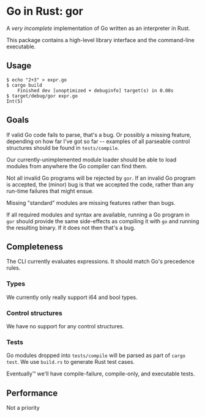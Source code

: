 # Go in Rust: gor

A _very incomplete_ implementation of Go written as an interpreter in Rust.

This package contains a high-level library interface and the command-line executable.

## Usage

```
$ echo "2+3" > expr.go
$ cargo build
    Finished dev [unoptimized + debuginfo] target(s) in 0.08s
$ target/debug/gor expr.go
Int(5)
```

## Goals

If valid Go code fails to parse, that's a bug.
Or possibly a missing feature, depending on how far I've got so far -- examples of all parseable control structures should be found in `tests/compile`.

Our currently-unimplemented module loader should be able to load modules from anywhere the Go compiler can find them.

Not all invalid Go programs will be rejected by `gor`.
If an invalid Go program is accepted, the (minor) bug is that we accepted the code, rather than any run-time failures that might ensue.

Missing "standard" modules are missing features rather than bugs.

If all required modules and syntax are available, running a Go program in `gor` should provide the same side-effects as compiling it with `go` and running the resulting binary.
If it does not then that's a bug.

## Completeness

The CLI currently evaluates expressions.
It should match Go's precedence rules.

### Types

We currently only really support i64 and bool types.

### Control structures

We have no support for any control structures.

### Tests

Go modules dropped into `tests/compile` will be parsed as part of `cargo test`.
We use `build.rs` to generate Rust test cases.

Eventually™ we'll have compile-failure, compile-only, and executable tests.

## Performance

Not a priority
